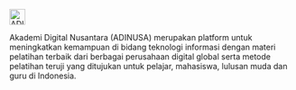 [<img align="center" alt="ADINUSA | Website" height="28px" src="https://adinusa.id/media/images/settings/adinusa-landscape-color.png" />](https://adinusa.id/)&ensp;  

Akademi Digital Nusantara (ADINUSA) merupakan platform untuk meningkatkan kemampuan di bidang teknologi informasi dengan materi pelatihan terbaik dari berbagai perusahaan digital global serta metode pelatihan teruji yang ditujukan untuk pelajar, mahasiswa, lulusan muda dan guru di Indonesia.  
